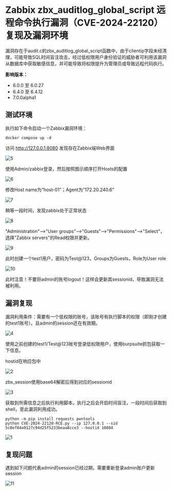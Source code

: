 # Zabbix zbx_auditlog_global_script 远程命令执行漏洞（CVE-2024-22120）复现及漏洞环境

漏洞存在于audit.c的zbx_auditlog_global_script函数中，由于clientip字段未经清理，可能导致SQL时间盲注攻击，经过低权限用户身份验证的威胁者可利用该漏洞从数据库中获取敏感信息，并可能导致将权限提升为管理员或导致远程代码执行。

**影响版本：**

- 6.0.0 至 6.0.27
- 6.4.0 至 6.4.12
- 7.0.0alpha1

## 测试环境

执行如下命令启动一个Zabbix漏洞环境：

```
docker compose up -d
```

访问 http://127.0.0.1:8080 发现存在Zabbix端Web界面 

![5](5.png)

使用Admin/zabbix登录，然后按照图示顺序打开Hosts的配置

![6](6.png)

修改Host name为“host-01”；Agent为“172.20.240.6”

![7](7.png)

稍等一段时间，发现zabbix处于正常状态

![8](8.png)

"Administration"-->"User groups"-->"Guests"-->"Permissions"-->"Select"，选择"Zabbix servers"的Read权限并更新。

![9](9.png)

此时创建一个test1用户，密码为Test@123，Groups为Guests，Role为User role

![10](10.png)

此时注意！不要将admin的账号logout！这样会更新其sessionid，导致漏洞无法被利用。

## 漏洞复现

漏洞利用条件：需要有一个低权限的账号，该账号有执行脚本的权限（即刚才创建的test1账号）。且admin的session还在有效期。

![4](4.png)

使用之前创建的test1/Test@123账号登录低权限用户，使用burpsuite抓包获取一下信息。

hostid在响应包中

![2](2.png)

zbx_session使用base64解密后得到对应的sessionid

![3](3.png)

获取到所需信息之后执行利用脚本，执行之后会开启时间盲注，一段时间后获取到shell，至此漏洞利用成功。

```
python -m pip install requests pwntools
python CVE-2024-22120-RCE.py --ip 127.0.0.1 --sid 5c0ef84a9127c94d25f5233beaa8cce3 --hostid 10084
```

![1](1.png)

## 复现问题

遇到如下问题代表admin的session已经过期，需要重新登录admin账户更新session

![11](11.png)
